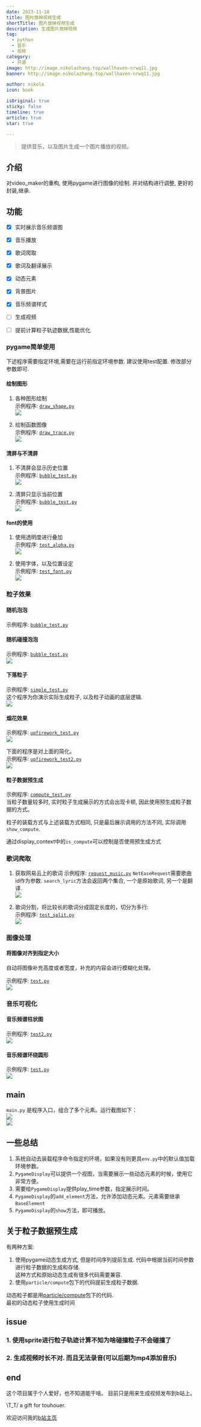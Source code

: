 ```yaml
---
date: 2023-11-18
title: 图片放映视频生成
shortTitle: 图片放映视频生成
description: 生成图片放映视频
tag:
  - python
  - 音乐
  - 视频
category:
  - 开源
image: http://image.nikolazhang.top/wallhaven-nrwq11.jpg
banner: http://image.nikolazhang.top/wallhaven-nrwq11.jpg

author: nikola
icon: book

isOriginal: true
sticky: false
timeline: true
article: true
star: true

---
```


> 提供音乐，以及图片生成一个图片播放的视频。

## 介绍

对video_maker的重构, 使用pygame进行图像的绘制.
并对结构进行调整, 更好的封装,继承.

## 功能

- [x] 实时展示音乐频谱图
- [x] 音乐播放
- [x] 歌词爬取
- [x] 歌词及翻译展示
- [x] 动态元素
- [x] 背景图片
- [x] 音乐频谱样式
- [ ] 生成视频
- [ ] 提前计算粒子轨迹数据,性能优化



### pygame简单使用

下述程序需要指定环境,需要在运行前指定环境参数. 建议使用test配置. 修改部分参数即可.

#### 绘制图形
1. 各种图形绘制  
    示例程序: [`draw_shape.py`](test/draw/draw_shape.py)  
    ![](./resources/image/shapes1.png)

2. 绘制函数图像  
    示例程序: [`draw_trace.py`](test/draw/draw_trace.py)  
    ![](./resources/image/function.png)

#### 清屏与不清屏
1. 不清屏会显示历史位置  
    示例程序: [`bubble_test.py`](test/pygame/test.py)  
    ![](./resources/image/points1.gif)

2. 清屏只显示当前位置  
    示例程序: [`bubble_test.py`](test/pygame/test2.py)  
    ![](./resources/image/points2.gif)

#### font的使用

1. 使用透明度进行叠加  
    示例程序: [`test_alpha.py`](test/text/test_alpha.py)  
    ![](./resources/image/font1.png)

2. 使用字体，以及位置设定  
    示例程序: [`test_font.py`](test/text/test_font.py)  
    ![](./resources/image/font2.png)


### 粒子效果

#### 随机泡泡
示例程序: [`bubble_test.py`](test/particle/bubble_test.py)  

#### 随机碰撞泡泡
示例程序: [`bubble_test.py`](test/particle/collision_test.py)  
![](./resources/image/particle2.gif)

#### 下落粒子
示例程序: [`simple_test.py`](test/particle/simple_test.py)  
这个程序为你演示实际生成粒子, 以及粒子动画的底层逻辑.  
![](./resources/image/particle3.gif)

#### 烟花效果
示例程序: [`upfirework_test.py`](test/particle/upfirework_test.py)  
![](./resources/image/particle4.gif)

下面的程序是对上面的简化。  
示例程序: [`upfirework_test2.py`](test/particle/upfirework_test2.py)  
![](./resources/image/firework2.gif)


#### 粒子数据预生成
示例程序: [`compute_test.py`](test/particle/compute_test.py)  
当粒子数量较多时, 实时粒子生成展示的方式会出现卡顿, 因此使用预生成粒子数据的方式。  

粒子的装载方式与上述装载方式相同, 只是最后展示调用的方法不同, 实际调用`show_compute`.

通过display_context中的`is_compute`可以控制是否使用预生成方式


### 歌词爬取

1. 获取网易云上的歌词
    示例程序: [`request_music.py`](test/spider/request_music.py)
    `NetEaseRequest`需要歌曲id作为参数.
    `search_lyric`方法会返回两个集合, 一个是原始歌词, 另一个是翻译.  
    ![](./resources/image/歌词结果.png)

2. 歌词分割，将比较长的歌词分成固定长度的，切分为多行:  
    示例程序: [`test_split.py`](test/text/test_split.py)  
    ![](./resources/image/word_split.png)

### 图像处理

#### 将图像对齐到指定大小
自动将图像补充高度或者宽度，补充的内容会进行模糊化处理。

示例程序: [`test.py`](test/image/test.py)  
![](./resources/image/图片补充.png)

### 音乐可视化

#### 音乐频谱柱状图
示例程序: [`test2.py`](test/weave/test2.py)  
![](./resources/image/bars.gif)


#### 音乐频谱环绕圆形
示例程序: [`test.py`](test/weave/test.py)  
![](./resources/image/weave_circle.gif)


## main

`main.py` 是程序入口，组合了多个元素。运行截图如下：  
![](./resources/image/run.png)  
![](./resources/image/run2.png)  


## 一些总结

1. 系统自动去装载程序命令指定的环境，如果没有则更具`env.py`中的默认值加载环境参数。
2. `PygameDisplay`可以提供一个视图，当需要展示一些动态元素的时候，使用它非常方便。
3. 需要给`PygameDisplay`提供play_time参数，指定展示时间。
4. `PygameDisplay`的`add_element`方法，允许添加动态元素。元素需要继承`BaseElement`
5. `PygameDisplay`的`show`方法，即可播放。


## 关于粒子数据预生成

有两种方案:
1. 使用pygame动态生成方式, 但是时间序列提前生成. 代码中根据当前时间参数进行粒子数据的生成和存储.  
    这种方式和原始动态生成有很多代码需要兼容.
2. 使用`particle/compute`包下的代码提前生成粒子数据.

动态粒子都是用[particle/compute](particle/compute)包下的代码.  
最初的动态粒子使用生成时间

## issue

### 1. 使用sprite进行粒子轨迹计算不知为啥碰撞粒子不会碰撞了

### 2. 生成视频时长不对. 而且无法录音(可以后期为mp4添加音乐)

## end

这个项目属于个人爱好，也不知道能干啥。
目前只是用来生成视频发布到b站上。


\T_T/ a gift for touhouer.

欢迎访问我的[b站主页](https://space.bilibili.com/59391083)
